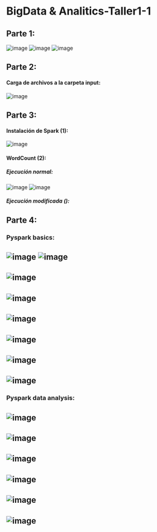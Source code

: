 # BigData & Analitics-Taller1-1

## Parte 1:

![image](https://user-images.githubusercontent.com/65041178/133100101-c15f0097-9687-4b2b-b431-a6a4f0ebc985.png)
![image](https://user-images.githubusercontent.com/65041178/133100348-c702709e-f092-4a1a-b6b6-8e57628b6134.png)
![image](https://user-images.githubusercontent.com/65041178/133100447-1597637f-5524-4a03-ad94-990c20a9e733.png)

## Parte 2:

#### Carga de archivos a la carpeta input:
![image](https://user-images.githubusercontent.com/65041178/133121517-4aee3314-12ff-413d-b104-50e19e7388a2.png)

## Parte 3:

#### Instalación de Spark (1):
![image](https://user-images.githubusercontent.com/65041178/133153072-c106a634-1af7-4097-94fe-0b92de69d8a0.png)

#### WordCount (2):
##### Ejecución normal: 
![image](https://user-images.githubusercontent.com/65041178/133466180-d46b7f41-f007-4c36-88cb-8cece5058dde.png)
![image](https://user-images.githubusercontent.com/65041178/133153247-92bf8f0b-c37a-4f8f-960f-3d57873c0b5b.png)
##### Ejecución modificada ():

## Parte 4:

### Pyspark basics:
![image](https://user-images.githubusercontent.com/65041178/133351761-4a31e612-4360-402b-8dc4-21d4aa4c87c6.png)
![image](https://user-images.githubusercontent.com/65041178/133463000-753e6408-cc3c-4a1e-9e86-2ef3d6af833e.png)
-
![image](https://user-images.githubusercontent.com/65041178/133463067-3605c5bd-879d-4864-8d3b-288a83256b38.png)
-
![image](https://user-images.githubusercontent.com/65041178/133463133-d7f0a965-a867-4040-8805-a0cff57b5e6f.png)
-
![image](https://user-images.githubusercontent.com/65041178/133463213-8c5f0e3b-93b1-431b-9677-b9e0d977f205.png)
-
![image](https://user-images.githubusercontent.com/65041178/133463266-e7fc059f-bb39-4c43-be80-a295341f60cc.png)
-
![image](https://user-images.githubusercontent.com/65041178/133463311-ba78f740-6e4e-4e73-ab84-014079be399e.png)
-
![image](https://user-images.githubusercontent.com/65041178/133463802-461900d9-2640-400e-b36e-aa167f2ac044.png)
-

### Pyspark data analysis:

![image](https://user-images.githubusercontent.com/65041178/133465351-8cdceaff-c565-4d26-9d89-51d21be13a61.png)
-
![image](https://user-images.githubusercontent.com/65041178/133465401-2243b2b5-50f4-48aa-a3f9-bea75ea66a7a.png)
-
![image](https://user-images.githubusercontent.com/65041178/133465479-4dec174b-8550-4747-b593-5a7e4707609b.png)
-
![image](https://user-images.githubusercontent.com/65041178/133465598-c2064c47-38f5-4b52-aaf5-238d3cc361dc.png)
-
![image](https://user-images.githubusercontent.com/65041178/133465664-f14d5edb-7104-422c-b941-585d77360db6.png)
-
![image](https://user-images.githubusercontent.com/65041178/133465701-abf0b752-f0b6-4e55-9545-5c6daf58b489.png)
-
